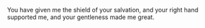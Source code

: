 You have given me the shield of your salvation, and your right hand supported me, and your gentleness made me great.
